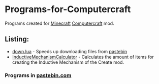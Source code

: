 # Programs-for-Computercraft
Programs created for [Minecraft](https://www.minecraft.net/) [Computercraft](https://tweaked.cc/) mod.

## Listing:
- [down.lua](./blob/main/down.lua) - Speeds up downloading files from [pastebin](https://pastebin.com/)
- [InductiveMechanismCalculator](/blob/main/InductiveMechanismCalculator.lua) - Calculates the amount of items for creating the Inductive Mechanism of the Create mod.

### Programs in [pastebin.com](https://pastebin.com/u/themath12345)